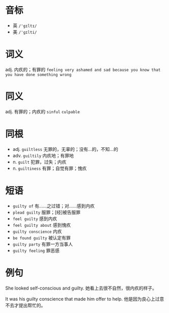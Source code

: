 # 音标

- 英 `/'gɪltɪ/`
- 美 `/'ɡɪlti/`

# 词义

adj. 内疚的；有罪的
`feeling very ashamed and sad because you know that you have done something wrong`

# 同义

adj. 有罪的；内疚的
`sinful` `culpable`

# 同根

- adj. `guiltless` 无罪的，无辜的；没有…的，不知…的
- adv. `guiltily` 内疚地；有罪地
- n. `guilt` 犯罪，过失；内疚
- n. `guiltiness` 有罪；自觉有罪；愧疚

# 短语

- `guilty of` 有……之过错；对……感到内疚
- `plead guilty` 服罪；[经]被告服罪
- `feel guilty` 感到内疚
- `feel guilty about` 感到愧疚
- `guilty conscience` 内疚
- `be found guilty` 被认定有罪
- `guilty party` 有罪一方当事人
- `guilty feeling` 罪恶感

# 例句

She looked self-conscious and guilty.
她看上去很不自然，很内疚的样子。

It was his guilty conscience that made him offer to help.
他是因为良心上过意不去才提出帮忙的。


